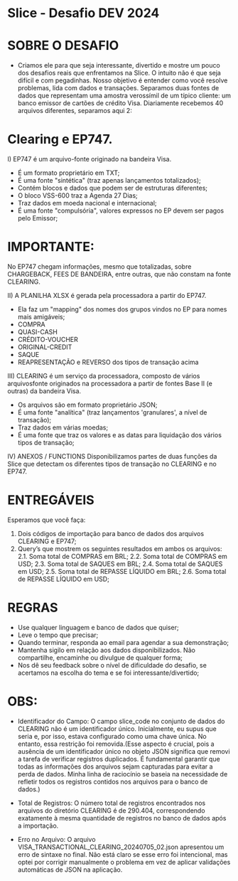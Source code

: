 # Slice - Desafio DEV 2024

# SOBRE O DESAFIO

- Criamos ele para que seja interessante, divertido e mostre um pouco dos
desafios reais que enfrentamos na Slice. O intuito não é que seja difícil e com pegadinhas. Nosso objetivo é
entender como você resolve problemas, lida com dados e transações. Separamos duas fontes de dados que representam uma amostra verossímil de um típico cliente: um banco emissor de cartões de crédito Visa. Diariamente recebemos 40 arquivos diferentes, separamos aqui 2:

# Clearing e EP747.

I) EP747 é um arquivo-fonte originado na bandeira Visa.
- É um formato proprietário em TXT;
- É uma fonte "sintética" (traz apenas lançamentos totalizados);
- Contém blocos e dados que podem ser de estruturas diferentes;
- O bloco VSS-600 traz a Agenda 27 Dias;
- Traz dados em moeda nacional e internacional;
- É uma fonte "compulsória", valores expressos no EP devem ser pagos pelo Emissor;

# IMPORTANTE:
No EP747 chegam informações, mesmo que totalizadas, sobre CHARGEBACK, FEES DE BANDEIRA, entre outras, que não constam na fonte CLEARING.

II) A PLANILHA XLSX é gerada pela processadora a partir do EP747.
- Ela faz um "mapping" dos nomes dos grupos vindos no EP para nomes mais amigáveis;
- COMPRA
- QUASI-CASH
- CRÉDITO-VOUCHER
- ORIGINAL-CREDIT
- SAQUE
- REAPRESENTAÇÃO e REVERSO dos tipos de transação acima

III) CLEARING é um serviço da processadora, composto de vários arquivosfonte originados na processadora a partir de fontes Base II (e outras) da bandeira Visa.
- Os arquivos são em formato proprietário JSON;
- É uma fonte "analítica" (traz lançamentos 'granulares', a nível de transação);
- Traz dados em várias moedas;
- É uma fonte que traz os valores e as datas para liquidação dos vários tipos de transação;

IV) ANEXOS / FUNCTIONS Disponibilizamos partes de duas funções da Slice que detectam os diferentes tipos de transação no CLEARING e no EP747.

# ENTREGÁVEIS

Esperamos que você faça:
1. Dois códigos de importação para banco de dados dos arquivos CLEARING e EP747;
2. Query’s que mostrem os seguintes resultados em ambos os arquivos:
	2.1. Soma total de COMPRAS em BRL;
	2.2. Soma total de COMPRAS em USD;
	2.3. Soma total de SAQUES em BRL;
	2.4. Soma total de SAQUES em USD;
	2.5. Soma total de REPASSE LÍQUIDO em BRL;
	2.6. Soma total de REPASSE LÍQUIDO em USD;

# REGRAS
- Use qualquer linguagem e banco de dados que quiser;
- Leve o tempo que precisar;
- Quando terminar, responda ao email para agendar a sua demonstração;
- Mantenha sigilo em relação aos dados disponibilizados. Não compartilhe, encaminhe ou divulgue de qualquer forma;
- Nos dê seu feedback sobre o nível de dificuldade do desafio, se acertamos na escolha do tema e se foi interessante/divertido;


# OBS:
- Identificador do Campo: O campo slice_code no conjunto de dados do CLEARING não é um identificador único. Inicialmente, eu supus que seria e, por isso, estava configurado como uma chave única. No entanto, essa restrição foi removida.(Esse aspecto é crucial, pois a ausência de um identificador único no objeto JSON significa que removi a tarefa de verificar registros duplicados. É fundamental garantir que todas as informações dos arquivos sejam capturadas para evitar a perda de dados. Minha linha de raciocínio se baseia na necessidade de refletir todos os registros contidos nos arquivos para o banco de dados.)

- Total de Registros: O número total de registros encontrados nos arquivos do diretório CLEARING é de 290.404, correspondendo exatamente à mesma quantidade de registros no banco de dados após a importação.

- Erro no Arquivo: O arquivo VISA_TRANSACTIONAL_CLEARING_20240705_02.json apresentou um erro de sintaxe no final. Não está claro se esse erro foi intencional, mas optei por corrigir manualmente o problema em vez de aplicar validações automáticas de JSON na aplicação.
